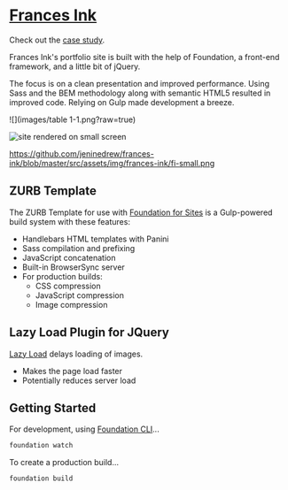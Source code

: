 # [Frances Ink](https://frances.ink/) 

Check out the [case study](https://frances.ink/portfolio/frances-ink.html).

Frances Ink's portfolio site is built with the help of Foundation, a front-end framework, and a little bit of jQuery.

The focus is on a clean presentation and improved performance. Using Sass and the BEM methodology along with semantic HTML5 resulted in improved code. Relying on Gulp made development a breeze.

![](images/table 1-1.png?raw=true)

![site rendered on small screen](/jeninedrew/frances-ink/blob/master/src/assets/img/frances-ink/fi-small.png?raw=true "site rendered on small screen")

https://github.com/jeninedrew/frances-ink/blob/master/src/assets/img/frances-ink/fi-small.png

## ZURB Template

The ZURB Template for use with [Foundation for Sites](http://foundation.zurb.com/sites) is a Gulp-powered build system with these features:

- Handlebars HTML templates with Panini
- Sass compilation and prefixing
- JavaScript concatenation
- Built-in BrowserSync server
- For production builds:
  - CSS compression
  - JavaScript compression
  - Image compression

## Lazy Load Plugin for JQuery

[Lazy Load](https://appelsiini.net/projects/lazyload/) delays loading of images.

- Makes the page load faster
- Potentially reduces server load

## Getting Started

For development, using [Foundation CLI](https://github.com/zurb/foundation-cli)...

```bash
foundation watch
```
To create a production build...

```bash
foundation build
```

